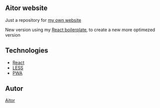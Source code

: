 ## Aitor website

Just a repository for [my own website](http://torian12321.github.io/my_web/dist/)

New version using my [React boilerplate](https://github.com/torian12321/React-test), to create a new more optimezed version


## Technologies

- [React](https://facebook.github.io/react/)
- [LESS](http://lesscss.org/)
- [PWA](https://codelabs.developers.google.com/codelabs/your-first-pwapp/#0)


## Autor

[Aitor](https://github.com/torian12321/my_web/dist/)

